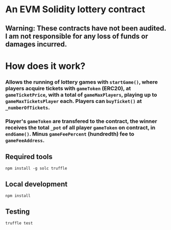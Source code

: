 # An EVM Solidity lottery contract

## Warning: These contracts have not been audited. I am not responsible for any loss of funds or damages incurred.


# How does it work?
### Allows the running of lottery games with `startGame()`, where players acquire tickets with `gameToken` (ERC20), at `gameTicketPrice`, with a total of `gameMaxPlayers`, playing up to `gameMaxTicketsPlayer` each. Players can `buyTicket()` at `_numberOfTickets`.

### Player's `gameToken` are transfered to the contract, the winner receives the total `_pot` of all player `gameToken` on contract, in `endGame()`. Minus `gameFeePercent` (hundredth) fee to `gameFeeAddress`.


## Required tools
`npm install -g solc truffle`

## Local development
`npm install`

## Testing
`truffle test`

